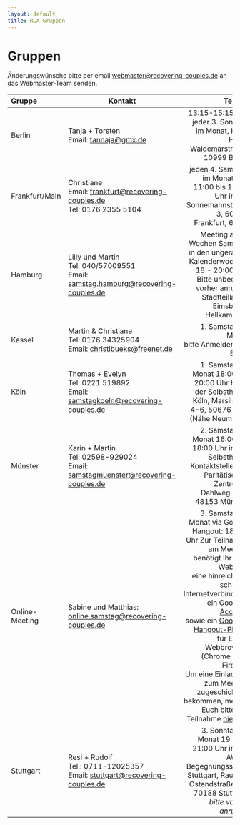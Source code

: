 ```yaml
---
layout: default
title: RCA Gruppen
---
```

# Gruppen

Änderungswünsche bitte per email <webmaster@recovering-couples.de> an das Webmaster-Team senden.

| Gruppe | Kontakt | Termin                       |
|:------ | ------- | ---------------------------: |
| Berlin | Tanja + Torsten<br>Email: <tannaja@gmx.de> |  13:15-15:15 Uhr jeder 3. Sonntag im Monat, Heile Haus, Waldemarstr. 36, 10999 Berlin |
| Frankfurt/Main | Christiane<br>Email: <frankfurt@recovering-couples.de><br>Tel: 0176 2355 5104 | jeden 4. Samstag im Monat  von 11:00 bis 12:30 Uhr  in der Sonnemannstraße 3,  60314 Frankfurt, 6. OG |
| Hamburg | Lilly und Martin<br>Tel: 040/57009551<br>Email: <samstag.hamburg@recovering-couples.de> | Meeting alle 2 Wochen Samstag in den ungeraden Kalenderwochen. <br>18 - 20:00 Uhr<br> Bitte unbedingt vorher anrufen!<br>Stadtteilladen Eimsbüttel<br>Hellkamp 56 |
| Kassel | Martin & Christiane<br>Tel: 0176 34325904<br>Email: <christibueks@freenet.de> | 1. Samstag im Monat<br> bitte Anmelden per Email |
| Köln | Thomas + Evelyn<br>Tel: 0221 519892<br>Email: <samstagkoeln@recovering-couples.de> | 1. Samstag im Monat 18:00 bis 20:00 Uhr Haus der Selbsthilfe-Köln, Marsilstein 4-6, 50676 Köln (Nähe Neumarkt) |
| Münster | Karin + Martin<br>Tel: 02598-929024<br>Email: <samstagmuenster@recovering-couples.de> | 2. Samstag im Monat 16:00 bis 18:00 Uhr  in der Selbsthilfe-Kontaktstelle des Paritätischen Zentrums, Dahlweg 112, 48153 Münster |
| Online-Meeting | Sabine und Matthias:<br><online.samstag@recovering-couples.de> | 3. Samstag im Monat via Google Hangout: 18-20 Uhr Zur Teilnahme am Meeting benötigt Ihr eine Webcam<br> eine hinreichend schnelle Internetverbindung ein <a href="https://accounts.google.com/SignUp">Google-Account</a><br>sowie ein <a href="https://hangouts.google.com/">Google-Hangout-Plugin</a> für Euren Webbrowser (Chrome oder Firefox)<br>Um eine Einladung zum Meeting zugeschickt zu bekommen, meldet Euch bitte zur Teilnahme <a href="mailto:kontakt@recovering-couples.de?subject=[Anmeldung zum RCA-Online-Meeting]">hier</a> an. |
| Stuttgart | Resi + Rudolf<br>Tel.: 0711-12025357<br>Email: <stuttgart@recovering-couples.de> | 3. Sonntag im Monat 19:00 - 21:00 Uhr in der AWO-Begegnungsstätte Stuttgart, Raum 3, Ostendstraße 83, 70188 Stuttgart<br> *bitte vorher anrufen!* | 
